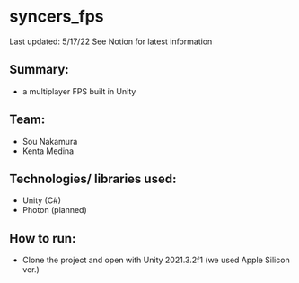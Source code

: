 # syncers_fps
Last updated: 5/17/22
See Notion for latest information

## Summary:
- a multiplayer FPS built in Unity
## Team:
- Sou Nakamura
- Kenta Medina
## Technologies/ libraries used:
- Unity (C#)
- Photon (planned)
## How to run:
- Clone the project and open with Unity 2021.3.2f1 (we used Apple Silicon ver.)
